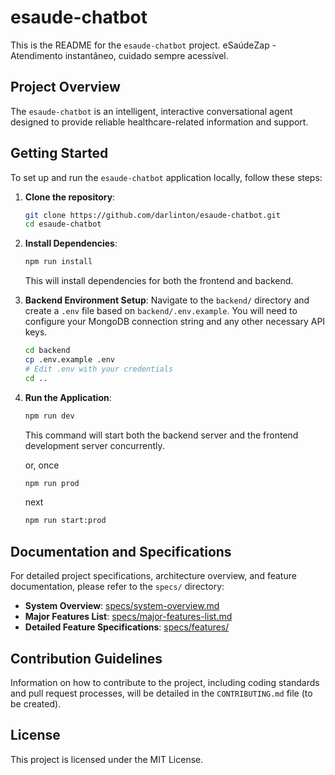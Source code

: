 # esaude-chatbot

This is the README for the `esaude-chatbot` project. eSaúdeZap - Atendimento instantâneo, cuidado sempre acessível.

## Project Overview

The `esaude-chatbot` is an intelligent, interactive conversational agent designed to provide reliable healthcare-related information and support.

## Getting Started

To set up and run the `esaude-chatbot` application locally, follow these steps:

1.  **Clone the repository**:
    ```bash
    git clone https://github.com/darlinton/esaude-chatbot.git
    cd esaude-chatbot
    ```

2.  **Install Dependencies**:
    ```bash
    npm run install
    ```
    This will install dependencies for both the frontend and backend.

3.  **Backend Environment Setup**:
    Navigate to the `backend/` directory and create a `.env` file based on `backend/.env.example`. You will need to configure your MongoDB connection string and any other necessary API keys.
    ```bash
    cd backend
    cp .env.example .env
    # Edit .env with your credentials
    cd ..
    ```

4.  **Run the Application**:
    ```bash
    npm run dev
    ```
    This command will start both the backend server and the frontend development server concurrently.

    or, once
    ```bash
    npm run prod
    ```
    next
    ```bash
    npm run start:prod    
    ```

## Documentation and Specifications

For detailed project specifications, architecture overview, and feature documentation, please refer to the `specs/` directory:

*   **System Overview**: [specs/system-overview.md](specs/system-overview.md)
*   **Major Features List**: [specs/major-features-list.md](specs/major-features-list.md)
*   **Detailed Feature Specifications**: [specs/features/](specs/features/)

## Contribution Guidelines

Information on how to contribute to the project, including coding standards and pull request processes, will be detailed in the `CONTRIBUTING.md` file (to be created).

## License

This project is licensed under the MIT License.
